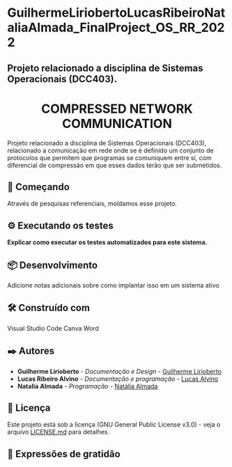 # GuilhermeLiriobertoLucasRibeiroNataliaAlmada_FinalProject_OS_RR_2022
## Projeto relacionado a disciplina de Sistemas Operacionais (DCC403). 

<h1 align="center"> COMPRESSED NETWORK COMMUNICATION </h1>

Projeto relacionado a disciplina de Sistemas Operacionais (DCC403), relacionado a comunicação em rede onde se é definido um conjunto de protocolos que permitem que programas se comuniquem entre sí, com diferencial de compressão em que esses dados terão que ser submetidos.


## 🚀 Começando

Através de pesquisas referenciais, moldamos esse projeto.

## ⚙️ Executando os testes

**Explicar como executar os testes automatizados para este sistema.**

## 📦 Desenvolvimento

Adicione notas adicionais sobre como implantar isso em um sistema ativo

## 🛠️ Construído com

Visual Studio Code
Canva
Word

## ✒️ Autores

* **Guilherme Lirioberto** - *Documentação e Design* - [Guilherme Lirioberto](https://github.com/Liriogui)
* **Lucas Ribeiro Alvino** - *Documentação e programação* - [Lucas Alvino](https://github.com/LuKasAlvino)
* **Natalia Almada** - *Programação* - [Natália Almada](https://github.com/nataliaalmada)

## 📄 Licença

Este projeto está sob a licença (GNU General Public License v3.0) - veja o arquivo [LICENSE.md](https://github.com/Liriogui/GuilhermeLiriobertoLucasRibeiro_FinalProject_OS_RR_2022/blob/main/LICENSE) para detalhes.

## 🎁 Expressões de gratidão
